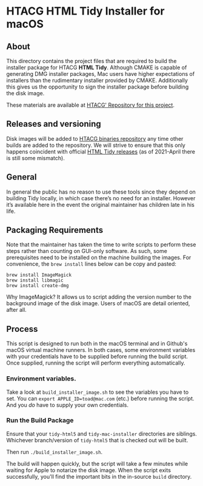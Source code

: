 HTACG HTML Tidy Installer for macOS
===================================

About
-----

This directory contains the project files that are required to build the
installer package for HTACG **HTML Tidy**. Although CMAKE is capable of
generating DMG installer packages, Mac users have higher expectations of
installers than the rudimentary installer provided by CMAKE. Additionally this
gives us the opportunity to sign the installer package before building the disk
image.

These materials are available at [HTACG' Repository for this project][3].


Releases and versioning
-----------------------

Disk images will be added to [HTACG binaries repository][4] any time other
builds are added to the repository. We will strive to ensure that this only
happens coincident with official [HTML Tidy releases][5] (as of 2021-April there
is still some mismatch).


General
-------

In general the public has no reason to use these tools since they depend on
building Tidy locally, in which case there’s no need for an installer. However
it’s available here in the event the original maintainer has children late in
his life.


Packaging Requirements
----------------------

Note that the maintainer has taken the time to write scripts to perform these
steps rather than counting on GUI-only software. As such, some prerequisites
need to be installed on the machine building the images. For convenience, the
`brew install` lines below can be copy and pasted:

~~~
brew install ImageMagick
brew install libmagic
brew install create-dmg
~~~

Why ImageMagick? It allows us to script adding the version number to the
background image of the disk image. Users of macOS are detail oriented, after
all.


Process
-------

This script is designed to run both in the macOS terminal and in Github's
macOS virtual machine runners. In both cases, some environment variables with
your credentials have to be supplied before running the build script. Once
supplied, running the script will perform everything automatically.

### Environment variables.

Take a look at `build_installer_image.sh` to see the variables you have to set.
You can `export APPLE_ID=toad@mac.com` (etc.) before running the script. And
you *do* have to supply your own credentials.


### Run the Build Package

Ensure that your `tidy-html5` and `tidy-mac-installer` directories are siblings.
Whichever branch/version of `tidy-html5` that is checked out will be built.

Then run `./build_installer_image.sh`.

The build will happen quickly, but the script will take a few minutes while
waiting for Apple to notarize the disk image. When the script exits
successfully, you'll find the important bits in the in-source `build` directory.


 [3]: https://github.com/htacg/tidy-mac-installer
 [4]: https://github.com/htacg/binaries
 [5]: https://github.com/htacg/tidy-html5/releases

